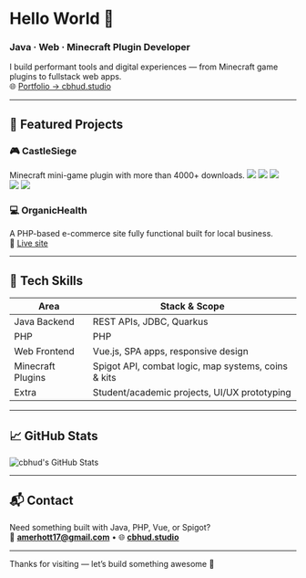 # Hello World 👋  
### Java · Web · Minecraft Plugin Developer  

I build performant tools and digital experiences — from Minecraft game plugins to fullstack web apps.  
🌐 [Portfolio → cbhud.studio](https://cbhud.studio)

---

## 🔧 Featured Projects

### 🎮 CastleSiege  
Minecraft mini-game plugin with more than 4000+ downloads.
[![](https://img.shields.io/badge/SpigotMc-black?style=for-the-badge&logo=spigotmc)](https://spigotmc.org/resources/authors/exzonepvp.408550)
[![](https://img.shields.io/spiget/downloads/115123?style=for-the-badge&logo=spigotmc&color=orange)](https://spigotmc.org/resources/castle-siege-king-teams-kits-abilities-coins-stats-map-regeneration-more.115123)
[![](https://img.shields.io/spiget/stars/115123?style=for-the-badge&logo=spigotmc)](https://spigotmc.org/resources/castle-siege-king-teams-kits-abilities-coins-stats-map-regeneration-more.115123)<br>
[![](https://img.shields.io/badge/Modrinth-black?style=for-the-badge&logo=modrinth)](https://modrinth.com/user/cbhud)
[![](https://img.shields.io/modrinth/dt/qciYBDg7?style=for-the-badge&logo=modrinth)](https://modrinth.com/plugin/castlesiege)

### 💻 OrganicHealth  
A PHP-based e-commerce site fully functional built for local business.  
🌿 [Live site](https://organichealth.zya.me)

---

## 🧠 Tech Skills
| Area              | Stack & Scope                                                  |
|-------------------|----------------------------------------------------------------|
| Java Backend      | REST APIs, JDBC, Quarkus                                       |
| PHP               | PHP                                                            | 
| Web Frontend      | Vue.js, SPA apps, responsive design                            |
| Minecraft Plugins | Spigot API, combat logic, map systems, coins & kits            |
| Extra             | Student/academic projects, UI/UX prototyping                   |

---

## 📈 GitHub Stats  
![cbhud's GitHub Stats](https://github-readme-stats.vercel.app/api?username=cbhud&show_icons=true&theme=dark)

---

## 📬 Contact

Need something built with Java, PHP, Vue, or Spigot?  
📧 **amerhott17@gmail.com** • 🌐 **[cbhud.studio](https://cbhud.studio)**

---

Thanks for visiting — let’s build something awesome 🚀
